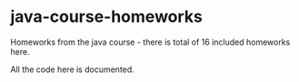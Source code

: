 # java-course-homeworks
Homeworks from the java course - there is total of 16 included homeworks here. 

All the code here is documented.
